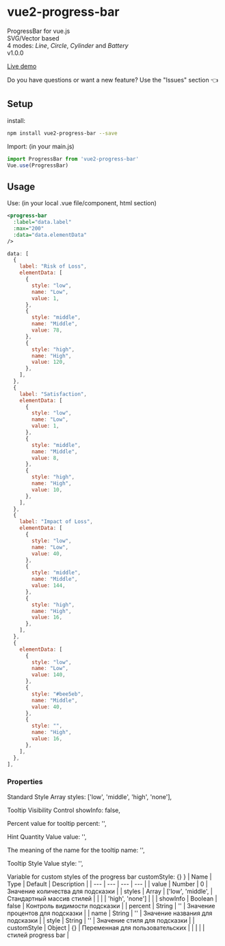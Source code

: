# vue2-progress-bar
ProgressBar for vue.js <br>
SVG/Vector based <br>
4 modes: _Line_, _Circle_, _Cylinder_ and _Battery_ <br>
v1.0.0

[Live demo](http://softwarefun.no/#/progressbar)

Do you have questions or want a new feature? Use the "Issues" section :point_left:

## Setup
install:
```bash
npm install vue2-progress-bar --save
```

Import: (in your main.js)
```javascript
import ProgressBar from 'vue2-progress-bar'
Vue.use(ProgressBar)
```
## Usage
Use: (in your local .vue file/component, html section)

```xml
<progress-bar
  :label="data.label"
  :max="200"
  :data="data.elementData"
/>
```
```javascript
data: [
  {
    label: "Risk of Loss",
    elementData: [
      {
        style: "low",
        name: "Low",
        value: 1,
      },
      {
        style: "middle",
        name: "Middle",
        value: 78,
      },
      {
        style: "high",
        name: "High",
        value: 120,
      },
    ],
  },
  {
    label: "Satisfaction",
    elementData: [
      {
        style: "low",
        name: "Low",
        value: 1,
      },
      {
        style: "middle",
        name: "Middle",
        value: 8,
      },
      {
        style: "high",
        name: "High",
        value: 10,
      },
    ],
  },
  {
    label: "Impact of Loss",
    elementData: [
      {
        style: "low",
        name: "Low",
        value: 40,
      },
      {
        style: "middle",
        name: "Middle",
        value: 144,
      },
      {
        style: "high",
        name: "High",
        value: 16,
      },
    ],
  },
  {
    elementData: [
      {
        style: "low",
        name: "Low",
        value: 140,
      },
      {
        style: "#bee5eb",
        name: "Middle",
        value: 40,
      },
      {
        style: "",
        name: "High",
        value: 16,
      },
    ],
  },
],
```

### Properties
Standard Style Array
  styles: ['low', 'middle', 'high', 'none'],

Tooltip Visibility Control
  showInfo: false,

Percent value for tooltip
  percent: '',

Hint Quantity Value
  value: '',

The meaning of the name for the tooltip
  name: '',

Tooltip Style Value
  style: '',

Variable for custom styles of the progress bar
  customStyle: {}
}
| Name            | Type    | Default           | Description                        |
| ---             | ---     | ---               | ---                                |
| value           | Number  | 0                 | Значение количества для подсказки  |
| styles          | Array   | ['low', 'middle', | Стандартный массив стилей          |
|                 |         | 'high', 'none']   |                                    |
| showInfo        | Boolean | false             | Контроль видимости подсказки       |
| percent         | String  | ''                | Значение процентов для подсказки   |
| name            | String  | ''                | Значение названия для подсказки    |
| style           | String  | ''                | Значение стиля для подсказки       |
| customStyle     | Object  | {}                | Переменная для пользовательских    |
|                 |         |                   | стилей progress bar                |


